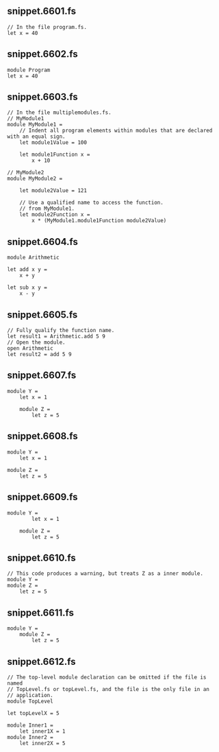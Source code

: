 ## snippet.6601.fs
```
// In the file program.fs.
let x = 40
```

## snippet.6602.fs
```
module Program
let x = 40
```

## snippet.6603.fs
```
// In the file multiplemodules.fs.
// MyModule1
module MyModule1 =
    // Indent all program elements within modules that are declared with an equal sign.
    let module1Value = 100

    let module1Function x =
        x + 10

// MyModule2
module MyModule2 =

    let module2Value = 121

    // Use a qualified name to access the function.
    // from MyModule1.
    let module2Function x =
        x * (MyModule1.module1Function module2Value)
```

## snippet.6604.fs
```
module Arithmetic

let add x y =
    x + y

let sub x y =
    x - y
```

## snippet.6605.fs
```
// Fully qualify the function name.
let result1 = Arithmetic.add 5 9
// Open the module.
open Arithmetic
let result2 = add 5 9
```

## snippet.6607.fs
```
module Y =
    let x = 1

    module Z =
        let z = 5
```

## snippet.6608.fs
```
module Y =
    let x = 1

module Z =
    let z = 5
```

## snippet.6609.fs
```
module Y =
        let x = 1

    module Z =
        let z = 5
```

## snippet.6610.fs
```
// This code produces a warning, but treats Z as a inner module.
module Y =
module Z =
    let z = 5
```

## snippet.6611.fs
```
module Y =
    module Z =
        let z = 5
```

## snippet.6612.fs
```
// The top-level module declaration can be omitted if the file is named
// TopLevel.fs or topLevel.fs, and the file is the only file in an
// application.
module TopLevel

let topLevelX = 5

module Inner1 =
    let inner1X = 1
module Inner2 =
    let inner2X = 5
```

